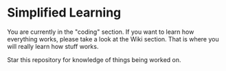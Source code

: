# Simplified Learning

 You are currently in the "coding" section. If you want to learn how everything works, please take a look at the Wiki section. That is where you will really learn how stuff works.

 Star this repository for knowledge of things being worked on.
